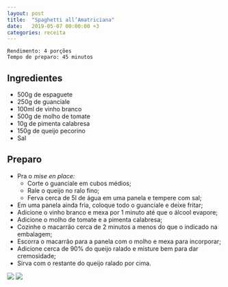 ```yaml
---
layout: post
title:  "Spaghetti all’Amatriciana"
date:   2019-05-07 00:00:00 +3
categories: receita
---
```


```
Rendimento: 4 porções
Tempo de preparo: 45 minutos
```

## Ingredientes

- 500g de espaguete
- 250g de guanciale
- 100ml de vinho branco
- 500g de molho de tomate
- 10g de pimenta calabresa
- 150g de queijo pecorino
- Sal

## Preparo

- Pra o *mise en place:*
    - Corte o guanciale em cubos médios;
    - Rale o queijo no ralo fino;
    - Ferva cerca de 5l de água em uma panela e tempere com sal;
- Em uma panela ainda fria, coloque todo o guanciale e deixe fritar;
- Adicione o vinho branco e mexa por 1 minuto até que o álcool evapore;
- Adicione o molho de tomate e a pimenta calabresa;
- Cozinhe o macarrão cerca de 2 minutos a menos do que o indicado na embalagem;
- Escorra o macarrão para a panela com o molho e mexa para incorporar;
- Adicione cerca de 90% do queijo ralado e misture bem para dar cremosidade;
- Sirva com o restante do queijo ralado por cima.

![](/blogmangiare/assets/images/12_01.jpg)
![](/blogmangiare/assets/images/12_02.jpg)
